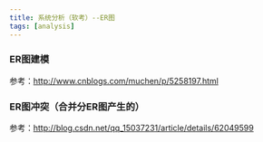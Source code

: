 ```yaml
---
title: 系统分析（软考）--ER图
tags: [analysis]
---
```


### ER图建模

参考：http://www.cnblogs.com/muchen/p/5258197.html

### ER图冲突（合并分ER图产生的）

参考：http://blog.csdn.net/qq_15037231/article/details/62049599